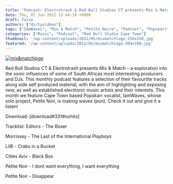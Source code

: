 ```yaml
---
title: 'Podcast: Electrotrash & Red Bull Studios CT presents Mix & Match 02 Yannick Ilunga (Petite Noir)'
date: Thu, 07 Jun 2012 13:44:10 +0000
draft: false
authors: ["dirtyoldman"]
tags: ["IAmWaves", "Mix & Match", "Petite Noire", "Podcast", "Popskarr", "Yannick Ilunga"]
categories: ["Music", "Podcast", "Red Bull Studio Cape Town"]
thumbnail: '/wp-content/uploads/2012/05/mixmatchlogo-150x150.jpg'
featured: '/wp-content/uploads/2012/05/mixmatchlogo-304x190.jpg'
---
```


[![](/wp-content/uploads/2012/05/mixmatchlogo-e1336390315145.jpg "mix&matchlogo")](/2012/05/08/podcast-red-bull-studios-ct-electrotrash-presents-mix-match-01-7ft-soundsystem/mixmatchlogo/)

Red Bull Studios CT & Electrotrash presents Mix & Match – a exploration into the sonic influences of some of South Africas most interresting producers and DJs. This monthly podcast features a selection of their favourtite tracks along side self produced material, with the aim of highlighting and exposing new, as well as established electronic music artists and their interests. This month we feature Cape Town based Popskarr vocalist, IamWaves, whose solo project, Petite Noir, is making waves (pun). Check it out and give it a listen!

Download: \[download#331#nohits\]

Tracklist: Editors - The Boxer

Morrissey - The Last of the International Playboys

LilB - Crabs in a Bucket

Cities Aviv - Black Box

Petite Noir - I dont want everything, I want everything

Petite Noir - Disappear